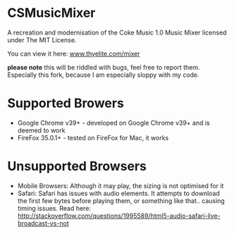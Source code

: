 # CSMusicMixer
A recreation and modernisation of the Coke Music 1.0 Music Mixer licensed under The MIT License.

You can view it here: www.thyelite.com/mixer

**please note** this will be riddled with bugs, feel free to report them. Especially this fork, because I am especially sloppy with my code.

# Supported Browers
* Google Chrome v39+ - developed on Google Chrome v39+ and is deemed to work
* FireFox 35.0.1+  - tested on FireFox for Mac, it works

# Unsupported Browsers
* Mobile Browsers: Although it may play, the sizing is not optimised for it
* Safari: Safari has issues with audio elements. It attempts to download the first few bytes before playing them, or something like that.. causing timing issues. Read here: http://stackoverflow.com/questions/1995589/html5-audio-safari-live-broadcast-vs-not
